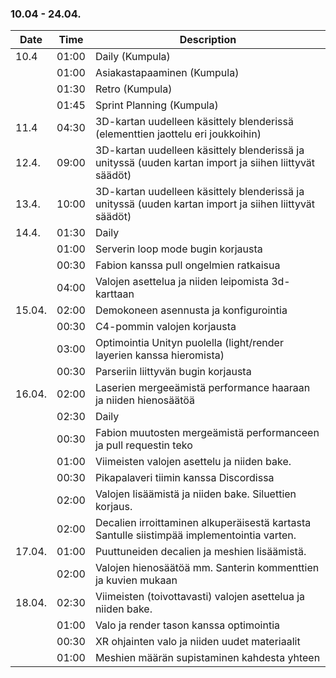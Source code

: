 ### 10.04 - 24.04.

| Date   | Time  | Description                                                                                            |
| ------ | ----- | ------------------------------------------------------------------------------------------------------ |
| 10.4   | 01:00 | Daily (Kumpula)                                                                                        |
|        | 01:00 | Asiakastapaaminen (Kumpula)                                                                            |
|        | 01:30 | Retro (Kumpula)                                                                                        |
|        | 01:45 | Sprint Planning (Kumpula)                                                                              |
| 11.4   | 04:30 | 3D-kartan uudelleen käsittely blenderissä (elementtien jaottelu eri joukkoihin)                        |
| 12.4.  | 09:00 | 3D-kartan uudelleen käsittely blenderissä ja unityssä (uuden kartan import ja siihen liittyvät säädöt) |
| 13.4.  | 10:00 | 3D-kartan uudelleen käsittely blenderissä ja unityssä (uuden kartan import ja siihen liittyvät säädöt) |
| 14.4.  | 01:30 | Daily                                                                                                  |
|        | 01:00 | Serverin loop mode bugin korjausta                                                                     |
|        | 00:30 | Fabion kanssa pull ongelmien ratkaisua                                                                 |
|        | 04:00 | Valojen asettelua ja niiden leipomista 3d-karttaan                                                     |
| 15.04. | 02:00 | Demokoneen asennusta ja konfigurointia                                                                 |
|        | 00:30 | C4-pommin valojen korjausta                                                                            |
|        | 03:00 | Optimointia Unityn puolella (light/render layerien kanssa hieromista)                                  |
|        | 00:30 | Parseriin liittyvän bugin korjausta                                                                    |
| 16.04. | 02:00 | Laserien mergeeämistä performance haaraan ja niiden hienosäätöä                                        |
|        | 02:30 | Daily                                                                                                  |
|        | 00:30 | Fabion muutosten mergeämistä performanceen ja pull requestin teko                                      |
|        | 01:00 | Viimeisten valojen asettelu ja niiden bake.                                                            |
|        | 00:30 | Pikapalaveri tiimin kanssa Discordissa                                                                 |
|        | 02:00 | Valojen lisäämistä ja niiden bake. Siluettien korjaus.                                                 |
|        | 02:00 | Decalien irroittaminen alkuperäisestä kartasta Santulle siistimpää implementointia varten.             |
| 17.04. | 01:00 | Puuttuneiden decalien ja meshien lisäämistä.                                                           |
|        | 02:00 | Valojen hienosäätöä mm. Santerin kommenttien ja kuvien mukaan                                          |
| 18.04. | 02:30 | Viimeisten (toivottavasti) valojen asettelua ja niiden bake.                                           |
|        | 01:00 | Valo ja render tason kanssa optimointia                                                                |
|        | 00:30 | XR ohjainten valo ja niiden uudet materiaalit                                                          |
|        | 01:00 | Meshien määrän supistaminen kahdesta yhteen                                                            |
